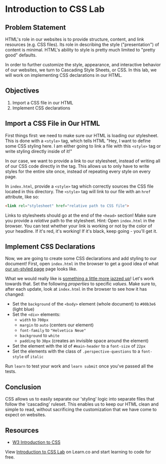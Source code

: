 # Introduction to CSS Lab


## Problem Statement

HTML's role in our websites is to provide structure, content, and link
resources (e.g. CSS files). Its role in describing the style ("presentation")
of content is minimal. HTML's ability to style is pretty much limited to
"pretty good" defaults.

In order to further customize the style, appearance, and interactive behavior
of our websites, we turn to Cascading Style Sheets, or CSS. In this lab, we
will work on implementing CSS declarations in our HTML.

## Objectives

1. Import a CSS file in our HTML
2. Implement CSS declarations


## Import a CSS File in Our HTML

First things first: we need to make sure our HTML is loading our stylesheet.
This is done with a `<style>` tag, which tells HTML "Hey, I want to define some
CSS styling here. I am either going to link a file with this `<style>` tag or
write styling directly inside of it!"

In our case, we want to provide a link to our stylesheet, instead of writing all
of our CSS code directly in the tag. This allows us to only have to write styles for the entire site once, instead of repeating every style on every page.

In `index.html`, provide a `<style>` tag which correctly sources the CSS file
located in this directory. The `<style>` tag will link to our file with an
`href` attribute, like so:

```HTML
<link rel="stylesheet" href="relative path to CSS file">
```

Links to stylesheets should go at the end of the `<head>` section! Make sure you
provide a _relative_ path to the stylesheet.
Hint: Open `index.html` in the browser. You can test whether your link is working or not by the color of your headline. If it's red, it's working! If it's black, keep going - you'll get it.

## Implement CSS Declarations

Now, we are going to create some CSS declarations and add styling to our
document! First, open `index.html` in the browser to get a good idea of what
[our un-styled page][unstyled] page looks like.

What we would really like is [something a little more jazzed up][styled]! Let's
work towards that. Set the following _properties_ to specific _values_. Make
sure to, after each update, look at `index.html` in the browser to see how it has
changed:

- Set the `background` of the `<body>` element (whole document) to `#00b3e6` (light blue)
- Set the `<div>` elements:
  - `width` to `700px`
  - `margin` to `auto` (centers our element)
  - `font-family` to `"Helvetica Neue"`
  - `background` to `white`
  - `padding` to `30px` (creates an invisible space around the element)
- Set the element with the id of `#main-header` to a `font-size` of `22px`
- Set the elements with the class of `.perspective-questions` to a `font-style` of `italic`

Run `learn` to test your work and `learn submit` once you've passed all the
tests.


## Conclusion

CSS allows us to easily separate our 'styling' logic into separate files that
follow the 'cascading' ruleset. This enables us to keep our HTML clean and
simple to read, without sacrificing the customization that we have come to
expect on websites.


## Resources
- [W3 Introduction to CSS](https://www.w3schools.com/Css/css_intro.asp)

[unstyled]: https://curriculum-content.s3.amazonaws.com/web-development/unstyled-codepen.jpeg
[styled]: https://curriculum-content.s3.amazonaws.com/web-development/styled-intro-to-css.png

<p class='util--hide'>View <a href='https://learn.co/lessons/introduction-to-css-lab'>Introduction to CSS Lab</a> on Learn.co and start learning to code for free.</p>
